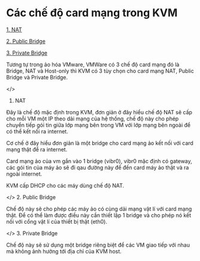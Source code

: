 # Các chế độ card mạng trong KVM


[1. NAT](#nat)

[2. Public Bridge](#pubbridge)

[3. Private Bridge](#pribridge)

Tương tự trong ảo hóa VMware, VMWare có 3 chế độ card mạng đó là Bridge, NAT và Host-only thì KVM có 3 tùy chọn cho card mạng NAT, Public Bridge và Private Bridge.

<a name="nat"></>
1. NAT

Đây là chế độ mặc định trong KVM, đơn giản ở đây hiểu chế độ NAT sẽ cấp cho mỗi VM một IP  theo dải mạng của hệ thống, chế độ này cho phép chuyển tiếp gói tin giữa lớp mạng bên trong VM với lớp mạng bên ngoài để
có thể kết nối ra internet.

Cơ chế ở đây hiểu đơn giản là một bridge cho card mạng ảo kết nối với card mạng thật để ra internet.

Card mạng ảo của vm gắn vào 1 bridge (vibr0), vibr0 mặc định có gateway, các gói tin của máy ảo sẽ đi qau đường này để đến card máy ảo thật và ra ngoài internet.

KVM cấp DHCP cho các máy dùng chế độ NAT.


<a name="pubbridge"></>
2. Public Bridge

Chế độ này sẽ cho phép các máy ảo có cùng dải mạng vật lí với card mạng thật. Để có thể làm được điều này cần thiết lập 1 bridge và cho phép nó kết nối với cổng vật lí của thiết bị thật (eth0).

<a name="pribridge"></>
3. Private Bridge

Chế độ này sẽ sử dụng một bridge riêng biệt để các VM giao tiếp với nhau mà không ảnh hưởng tới địa chỉ của KVM host.
